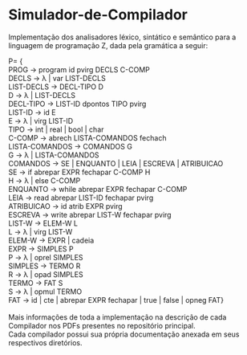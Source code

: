 # Simulador-de-Compilador
Implementação dos analisadores léxico, sintático e semântico para a linguagem de programação Z, dada pela gramática a seguir:</br>

P= {</br>
PROG → program id pvirg DECLS C-COMP</br>
DECLS → λ | var LIST-DECLS</br>
LIST-DECLS → DECL-TIPO D</br>
D → λ | LIST-DECLS</br>
DECL-TIPO → LIST-ID dpontos TIPO pvirg</br>
LIST-ID → id E</br>
E → λ | virg LIST-ID</br>
TIPO → int | real | bool | char</br>
C-COMP → abrech LISTA-COMANDOS fechach</br>
LISTA-COMANDOS → COMANDOS G</br>
G → λ | LISTA-COMANDOS</br>
COMANDOS → SE | ENQUANTO | LEIA | ESCREVA | ATRIBUICAO</br>
SE → if abrepar EXPR fechapar C-COMP H</br>
H → λ | else C-COMP</br>
ENQUANTO → while abrepar EXPR fechapar C-COMP</br>
LEIA → read abrepar LIST-ID fechapar pvirg</br>
ATRIBUICAO → id atrib EXPR pvirg</br>
ESCREVA → write abrepar LIST-W fechapar pvirg</br>
LIST-W → ELEM-W L</br>
L → λ | virg LIST-W</br>
ELEM-W → EXPR | cadeia</br>
EXPR → SIMPLES P</br>
P → λ | oprel SIMPLES</br>
SIMPLES → TERMO R</br>
R → λ | opad SIMPLES</br>
TERMO → FAT S</br>
S → λ | opmul TERMO</br>
FAT → id | cte | abrepar EXPR fechapar | true | false | opneg FAT}</br>
</br>
Mais informações de toda a implementação na descrição de cada Compilador nos PDFs presentes no repositório principal.</br>
Cada compilador possui sua própria documentação anexada em seus respectivos diretórios.
